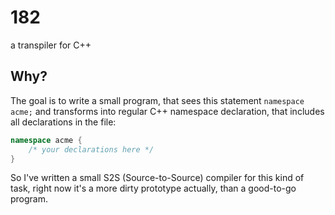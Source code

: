 # 182 
a transpiler for C++

## Why?
The goal is to write a small program, that sees this statement `namespace acme;`
and transforms into regular C++ namespace declaration, that includes all declarations in the file:
```cpp
namespace acme {
    /* your declarations here */
}
```
So I've written a small S2S (Source-to-Source) compiler for this kind of task, 
right now it's a more dirty prototype actually, than a good-to-go program.
